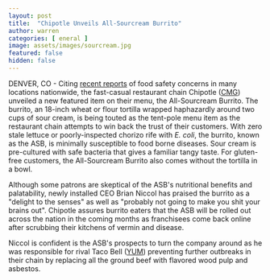 ```yaml
---
layout: post
title:  "Chipotle Unveils All-Sourcream Burrito"
author: warren
categories: [ eneral ]
image: assets/images/sourcream.jpg
featured: false
hidden: false
---
```


DENVER, CO - Citing [recent reports](http://fortune.com/2018/08/01/chipotle-ecoli-food-safety-scare-ohio/) of food safety concerns in many locations nationwide, the fast-casual restaurant chain Chipotle ([CMG](https://finance.yahoo.com/quote/CMG/)) unveiled a new featured item on their menu, the All-Sourcream Burrito. The burrito, an 18-inch wheat or flour tortilla wrapped haphazardly around two cups of sour cream, is being touted as the tent-pole menu item as the restaurant chain attempts to win back the trust of their customers. With zero stale lettuce or poorly-inspected chorizo rife with *E. coli*, the burrito, known as the ASB, is minimally susceptible to food borne diseases. Sour cream is pre-cultured with safe bacteria that gives a familiar tangy taste. For gluten-free customers, the All-Sourcream Burrito also comes without the tortilla in a bowl.

Although some patrons are skeptical of the ASB's nutritional benefits and palatability, newly installed CEO Brian Niccol has praised the burrito as a "delight to the senses" as well as "probably not going to make you shit your brains out". Chipotle assures burrito eaters that the ASB will be rolled out across the nation in the coming months as franchisees come back online after scrubbing their kitchens of vermin and disease. 

Niccol is confident is the ASB's prospects to turn the company around as he was responsible for rival Taco Bell ([YUM](https://finance.yahoo.com/quote/YUM/)) preventing further outbreaks in their chain by replacing all the ground beef with flavored wood pulp and asbestos.